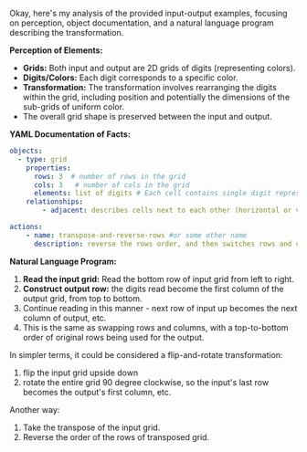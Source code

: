 Okay, here's my analysis of the provided input-output examples, focusing on perception, object documentation, and a natural language program describing the transformation.

**Perception of Elements:**

*   **Grids:** Both input and output are 2D grids of digits (representing colors).
*   **Digits/Colors:** Each digit corresponds to a specific color.
*   **Transformation:** The transformation involves rearranging the digits within the grid, including position and potentially the dimensions of the sub-grids of uniform color.
* The overall grid shape is preserved between the input and output.

**YAML Documentation of Facts:**


```yaml
objects:
  - type: grid
    properties:
      rows: 3  # number of rows in the grid
      cols: 3   # number of cols in the grid
      elements: list of digits # Each cell contains single digit representing a color.
    relationships:
        - adjacent: describes cells next to each other (horizontal or vertical, possibly diagonal)

actions:
    - name: transpose-and-reverse-rows #or some other name
      description: reverse the rows order, and then switches rows and cols, input grid is read out starting at bottom, rows are read from the left to the right, then transposed
```


**Natural Language Program:**

1.  **Read the input grid:** Read the bottom row of input grid from left to right.
2.  **Construct output row:** the digits read become the first column of the output grid, from top to bottom.
3.  Continue reading in this manner - next row of input up becomes the next column of output, etc.
4. This is the same as swapping rows and columns, with a top-to-bottom order of original rows being used for the output.

In simpler terms, it could be considered a flip-and-rotate transformation:
1. flip the input grid upside down
2. rotate the entire grid 90 degree clockwise, so the input's last row becomes the output's first column, etc.

Another way:
1. Take the transpose of the input grid.
2. Reverse the order of the rows of transposed grid.
